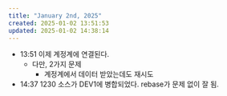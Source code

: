 ```yaml
---
title: "January 2nd, 2025"
created: 2025-01-02 13:51:53
updated: 2025-01-02 14:38:14
---
```

  * 13:51 이제 계정계에 연결된다.
    * 다만, 2가지 문제
      * 계정계에서 데이터 받았는데도 재시도
  * 14:37 1230 소스가 DEV1에 병합되었다. rebase가 문제 없이 잘 됨.
